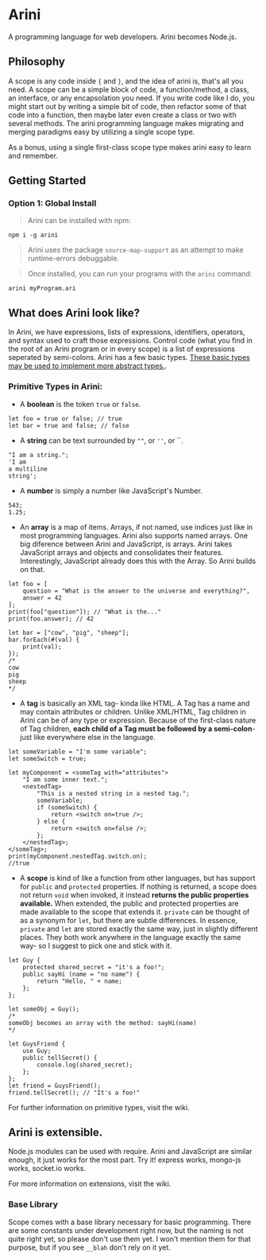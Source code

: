 # Arini
A programming language for web developers. Arini becomes Node.js.

## Philosophy
A scope is any code inside `{` and `}`, and the idea of arini is, that's all you need. A scope can be a simple block of code, a function/method, a class, an interface, or any encapsolation you need. If you write code like I do, you might start out by writing a simple bit of code, then refactor some of that code into a function, then maybe later even create a class or two with several methods. The arini programming language makes migrating and merging paradigms easy by utilizing a single scope type.

As a bonus, using a single first-class scope type makes arini easy to learn and remember.

## Getting Started
### Option 1: Global Install
>Arini can be installed with npm:
>
	npm i -g arini
>
>Arini uses the package `source-map-support` as an attempt to make runtime-errors debuggable.

>Once installed, you can run your programs with the `arini` command:
>	
	arini myProgram.ari

## What does Arini look like?
In Arini, we have expressions, lists of expressions, identifiers, operators, and syntax used to craft those expressions. Control code (what you find in the root of an Arini program or in every scope) is a list of expressions seperated by semi-colons. Arini has a few basic types. [These basic types may be used to implement more abstract types.](https://github.com/s-p-n/arini/blob/master/docs/casting/custom.md).

### Primitive Types in Arini:
* A **boolean** is the token `true` or `false`.
```
let foo = true or false; // true
let bar = true and false; // false
```

* A **string** can be text surrounded by `""`, or `''`, or ``.
```
"I am a string.";
'I am
a multiline
string';
```
* A **number** is simply a number like JavaScript's Number.
```
543;
1.25;
```
* An **array** is a map of items. Arrays, if not named, use indices just like in most programming languages. Arini also supports named arrays. One big diference between Arini and JavaScript, is arrays. Arini takes JavaScript arrays and objects and consolidates their features. Interestingly, JavaScript already does this with the Array. So Arini builds on that.
```
let foo = [
	question = "What is the answer to the universe and everything?",
	answer = 42
];
print(foo["question"]); // "What is the..."
print(foo.answer); // 42 

let bar = ["cow", "pig", "sheep"];
bar.forEach(#(val) {
	print(val);
});
/*
cow
pig
sheep
*/
```
	
* A **tag** is basically an XML tag- kinda like HTML. A Tag has a name and may contain attributes or children. Unlike XML/HTML, Tag children in Arini can be of any type or expression. Because of the first-class nature of Tag children, **each child of a Tag must be followed by a semi-colon**- just like everywhere else in the language. 
```	
let someVariable = "I'm some variable";
let someSwitch = true;

let myComponent = <someTag with="attributes">
    "I am some inner text.";
    <nestedTag>
        "This is a nested string in a nested tag.";
        someVariable;
        if (someSwitch) {
            return <switch on=true />;
        } else {
            return <switch on=false />;
        };
    </nestedTag>;
</someTag>;
print(myComponent.nestedTag.switch.on); 
//true
```
* A **scope** is kind of like a function from other languages, but has support for `public` and `protected` properties. If nothing is returned, a scope does not return `void` when invoked, it instead **returns the public properties available.** When extended, the public and protected properties are made available to the scope that extends it. `private` can be thought of as a synonym for `let`, but there are subtle differences. In essence, `private` and `let` are stored exactly the same way, just in slightly different places. They both work anywhere in the language exactly the same way- so I suggest to pick one and stick with it.
```
let Guy {
	protected shared_secret = "it's a foo!";
	public sayHi (name = "no name") {
		return "Hello, " + name;
	};
};

let someObj = Guy();
/*
someObj becomes an array with the method: sayHi(name)
*/

let GuysFriend {
	use Guy;
	public tellSecret() {
		console.log(shared_secret);
	};
};
let friend = GuysFriend();
friend.tellSecret(); // "It's a foo!"
```

For further information on primitive types, visit the wiki.

## Arini is extensible.
Node.js modules can be used with require. Arini and JavaScript are similar enough, it just works for the most part. Try it! express works, mongo-js works, socket.io works. 

For more information on extensions, visit the wiki.

### Base Library
Scope comes with a base library necessary for basic programming. There are some constants under development right now, but the naming is not quite right yet, so please don't use them yet. I won't mention them for that purpose, but if you see `__blah` don't rely on it yet.

